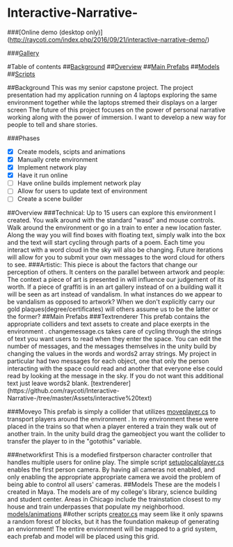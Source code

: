# Interactive-Narrative-
###[Online demo (desktop only)] (http://raycoti.com/index.php/2016/09/21/interactive-narrative-demo/)

###[Gallery](http://raycoti.com/index.php/2016/09/07/ct-senior-project/)

#Table of contents
##[Background](#background)
##[Overview](#overview)
##[Main Prefabs](#prefabs)
##[Models](#models2)
##[Scripts](#scripts2)

<a name = "background"/>
##Background
This was my senior capstone project. The project presentation had my application running on 4 laptops exploring the same environment  together while the laptops stremed their displays on a larger screen The future of this project focuses on the power of personal narrative working along with the power of immersion. I want to develop a new way for people to tell and share stories.      

###Phases
- [x] Create models, scipts and animations
- [x] Manually crete environment 
- [x] Implement network play
- [x] Have it run online
- [ ] Have online builds implement network play
- [ ] Allow for users to update text of environment 
- [ ] Create a scene builder

<a name = "overview"/>
##Overview
###Technical:
Up to 15 users can explore this environment  I created. You walk around with the standard "wasd" and mouse controls. Walk around the environment or go in a train to enter a new location faster. Along the way you will find boxes with floating text, simply walk into the box and the text will start cycling through parts of a poem. Each time you interact with a word cloud in the sky will also be changing. Future iterations will allow for you to submit your own messages to the word cloud for others to see. 
###Artistic:
This piece is about the factors that change our perception of others. It centers on the parallel between artwork and people: The context a piece of art is presented in will influence our judgement of its worth. If a piece of graffiti is in an art gallery instead of on a building wall it will be seen as art instead of vandalism. In what instances do we appear to be vandalism as opposed to artwork? When we don't explicitly carry our  gold plaques(degree/certificates) will others assume us to be the latter or the former?  
<a name = "prefabs"/>
##Main Prefabs
###Textrenderer
This prefab contains the appropriate colliders and text assets to create and place exerpts in the environment . 
changemessage.cs takes care of cycling through the strings of text you want users to read when they enter the space. You can edit the number of messages, and the messages themselves in the unity build by changing the values in the words and words2 array strings. My project in particular had two messages for each object, one that only the person interacting with the space could read and another that everyone else could read by looking at the message in the sky. If you do not want this additional text just leave words2 blank. 
[textrenderer](https://github.com/raycoti/Interactive-Narrative-/tree/master/Assets/interactive%20text)

###Moveyo
This prefab is simply a collider that utilizes [moveplayer.cs](https://github.com/raycoti/Interactive-Narrative-/blob/master/Assets/moveplayer.cs) to transport players around the environment . In my environment  these were placed in the trains so that when a player entered a train they walk out of another train. In the unity build drag the gameobject you want the collider to transfer the player to in the "gotothis" variable. 

###networkfirst
This is a modefied firstperson character controller that handles multiple users for online play. The simple script [setuplocalplayer.cs](https://github.com/raycoti/Interactive-Narrative-/blob/master/Assets/Standard%2520Assets/Characters/FirstPersonCharacter/Scripts/SetUpLocalPlayer.cs) enables the first person camera. By having all cameras not enabled, and only enabling the appropriate appropriate camera we avoid the problem of being able to control all users' cameras. 
<a name = "models2"/>
##Models
These are the models I created in Maya. The models are of my college's library, science building and student center. Areas in Chicago include the trainstation closest to my house and train underpasses that populate my neighborhood. 
[models/animations](https://github.com/raycoti/Interactive-Narrative-/tree/master/Assets/Models%20Animation)
<a name = "scripts2"/>
##other scripts
[creator.cs](https://github.com/raycoti/Interactive-Narrative-/blob/master/Assets/creator.cs) may seem like it only spawns a random forest of blocks, but it has the foundation makeup of generating an enviornment! The entire enviornment will be mapped to a grid system, each prefab and model will be placed using this grid. 
